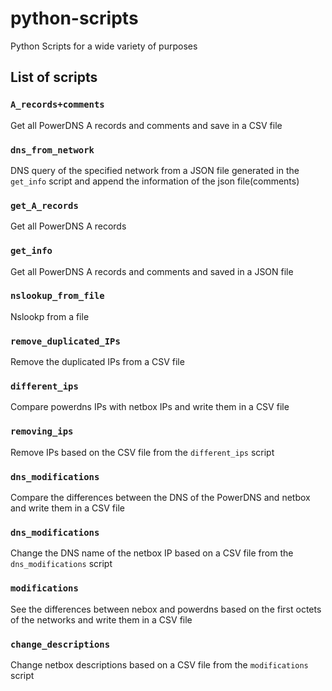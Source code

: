 # python-scripts
Python Scripts for a wide variety of purposes

## List of scripts



### `A_records+comments`

Get all PowerDNS A records and comments and save in a CSV file

### `dns_from_network`

DNS query of the specified network from a JSON file generated in the `get_info` script and append the information of the json file(comments)

### `get_A_records`

Get all PowerDNS A records

### `get_info`

Get all PowerDNS A records and comments and saved in a JSON file

### `nslookup_from_file`

Nslookp from a file

### `remove_duplicated_IPs`

Remove the duplicated IPs from a CSV file

### `different_ips`

Compare powerdns IPs with netbox IPs and write them in a CSV file

### `removing_ips`

Remove IPs based on the CSV file from the `different_ips` script

### `dns_modifications`

Compare the differences between the DNS of the PowerDNS and netbox and write them in a CSV file


### `dns_modifications`

Change the DNS name of the netbox IP based on a CSV file from the `dns_modifications` script

### `modifications`

See the differences between nebox and powerdns based on the first octets of the networks and write them in a CSV file

### `change_descriptions`

Change netbox descriptions based on a CSV file from the `modifications` script
